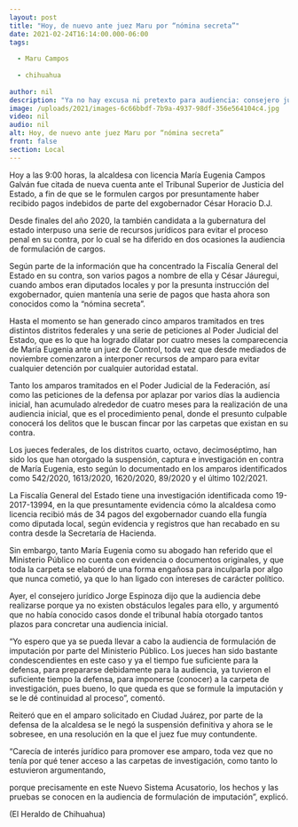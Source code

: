 ```yaml
---
layout: post
title: "Hoy, de nuevo ante juez Maru por “nómina secreta”"
date: 2021-02-24T16:14:00.000-06:00
tags:
  
  - Maru Campos
  
  - chihuahua
  
author: nil
description: "Ya no hay excusa ni pretexto para audiencia: consejero jurídico"
image: /uploads/2021/images-6c66bbdf-7b9a-4937-98df-356e564104c4.jpg
video: nil
audio: nil
alt: Hoy, de nuevo ante juez Maru por “nómina secreta”
front: false
section: Local
---
```


Hoy a las 9:00 horas, la alcaldesa con licencia María Eugenia Campos Galván fue citada de nueva cuenta ante el Tribunal Superior de Justicia del Estado, a fin de que se le formulen cargos por presuntamente haber recibido pagos indebidos de parte del exgobernador César Horacio D.J.

Desde finales del año 2020, la también candidata a la gubernatura del estado interpuso una serie de recursos jurídicos para evitar el proceso penal en su contra, por lo cual se ha diferido en dos ocasiones la audiencia de formulación de cargos.

Según parte de la información que ha concentrado la Fiscalía General del Estado en su contra, son varios pagos a nombre de ella y César Jáuregui, cuando ambos eran diputados locales y por la presunta instrucción del exgobernador, quien mantenía una serie de pagos que hasta ahora son conocidos como la “nómina secreta”.

Hasta el momento se han generado cinco amparos tramitados en tres distintos distritos federales y una serie de peticiones al Poder Judicial del Estado, que es lo que ha logrado dilatar por cuatro meses la comparecencia de María Eugenia ante un juez de Control, toda vez que desde mediados de noviembre comenzaron a interponer recursos de amparo para evitar cualquier detención por cualquier autoridad estatal.

Tanto los amparos tramitados en el Poder Judicial de la Federación, así como las peticiones de la defensa por aplazar por varios días la audiencia inicial, han acumulado alrededor de cuatro meses para la realización de una audiencia inicial, que es el procedimiento penal, donde el presunto culpable conocerá los delitos que le buscan fincar por las carpetas que existan en su contra.

Los jueces federales, de los distritos cuarto, octavo, decimoséptimo, han sido los que han otorgado la suspensión, captura e investigación en contra de María Eugenia, esto según lo documentado en los amparos identificados como 542/2020, 1613/2020, 1620/2020, 89/2020 y el último 102/2021.

La Fiscalía General del Estado tiene una investigación identificada como 19-2017-13994, en la que presuntamente evidencia cómo la alcaldesa como licencia recibió más de 34 pagos del exgobernador cuando ella fungía como diputada local, según evidencia y registros que han recabado en su contra desde la Secretaría de Hacienda.

Sin embargo, tanto María Eugenia como su abogado han referido que el Ministerio Público no cuenta con evidencia o documentos originales, y que toda la carpeta se elaboró de una forma engañosa para inculparla por algo que nunca cometió, ya que lo han ligado con intereses de carácter político.

Ayer, el consejero jurídico Jorge Espinoza dijo que la audiencia debe realizarse porque ya no existen obstáculos legales para ello, y argumentó que no había conocido casos donde el tribunal había otorgado tantos plazos para concretar una audiencia inicial.

“Yo espero que ya se pueda llevar a cabo la audiencia de formulación de imputación por parte del Ministerio Público. Los jueces han sido bastante condescendientes en este caso y ya el tiempo fue suficiente para la defensa, para prepararse debidamente para la audiencia, ya tuvieron el suficiente tiempo la defensa, para imponerse (conocer) a la carpeta de investigación, pues bueno, lo que queda es que se formule la imputación y se le dé continuidad al proceso”, comentó.

Reiteró que en el amparo solicitado en Ciudad Juárez, por parte de la defensa de la alcaldesa se le negó la suspensión definitiva y ahora se le sobresee, en una resolución en la que el juez fue muy contundente.

“Carecía de interés jurídico para promover ese amparo, toda vez que no tenía por qué tener acceso a las carpetas de investigación, como tanto lo estuvieron argumentando,

porque precisamente en este Nuevo Sistema Acusatorio, los hechos y las pruebas se conocen en la audiencia de formulación de imputación”, explicó.

(El Heraldo de Chihuahua)